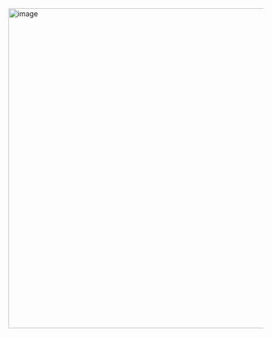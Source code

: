<img width="607" height="632" alt="image" src="https://github.com/user-attachments/assets/100d8474-f641-4ad6-93b6-9dce0cb86d2f" />

